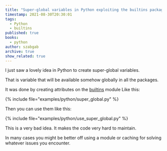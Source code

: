 ```yaml
---
title: "Super-global variables in Python exploiting the builtins package"
timestamp: 2021-08-30T20:30:01
tags:
  - Python
  - builtins
published: true
books:
  - python
author: szabgab
archive: true
show_related: true
---
```



I just saw a lovely idea in Python to create super-global variables.

That is variable that will be available somehow globally in all the packages.


It was done by creating attributes on the [builtins](https://docs.python.org/library/builtins.html) module Like this:

{% include file="examples/python/super_global.py" %}

Then you can use them like this:

{% include file="examples/python/use_super_global.py" %}

This is a very bad idea. It makes the code very hard to maintain.

In many cases you might be better off using a module or caching for solving whatever issues you encounter.

